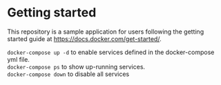 # Getting started

This repository is a sample application for users following the getting started guide at https://docs.docker.com/get-started/.

```docker-compose up -d``` to enable services defined in the docker-compose yml file.   
```docker-compose ps``` to show up-running services.   
```docker-compose down``` to disable all services
